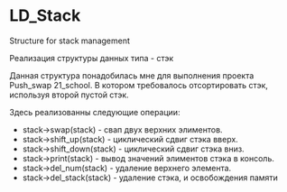 # LD_Stack
Structure for stack management
<br/>
<p>Реализация структуры данных типа - стэк</p>
<p>Данная структура понадобилась мне для выполнения проекта Push_swap 21_school. В котором требовалось отсортировать стэк, используя второй пустой стэк.</p>
<p>Здесь реализованны следующие операции:</p>
<ul>
 <li>stack->swap(stack) - свап двух верхних элиментов.</li>
 <li>stack->shift_up(stack) - циклический сдвиг стэка вверх.</li>
 <li>stack->shift_down(stack) - циклический сдвиг стэка вниз.</li>
 <li>stack->print(stack) - вывод значений элиментов стэка в консоль.</li>
 <li>stack->del_num(stack) - удаление верхнего элемента.</li>
 <li>stack->del_stack(stack) - удаление стэка, и освобождения памяти</li>
</ul>
